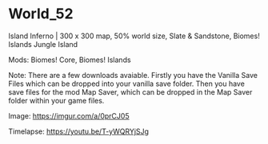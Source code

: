 # World_52
Island Inferno | 300 x 300 map, 50% world size, Slate &amp; Sandstone, Biomes! Islands Jungle Island

Mods: Biomes! Core, Biomes! Islands

Note: There are a few downloads avaiable. Firstly you have the Vanilla Save Files which can be dropped into your vanilla save folder. Then you have save files for the mod Map Saver, which can be dropped in the Map Saver folder within your game files.

Image: https://imgur.com/a/0prCJ05

Timelapse: https://youtu.be/T-yWQRYjSJg
